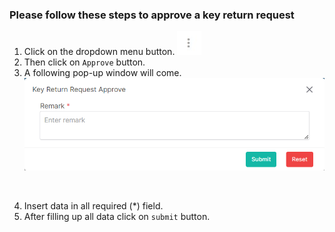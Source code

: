 ### Please follow these steps to approve a key return request
1. Click on the dropdown menu button.
![menu_btn](../../../../assets/file/documentation/common-images/menu_btn.jpg)
2. Then click on ```Approve``` button.
3. A following pop-up window will come.
![create brand](../../../../assets/file/documentation/key-return-approval/images/approve_key_return.png)
</br>

4. Insert data in all required (<span>*</span>) field.
5. After filling up all data click on ```submit``` button.
